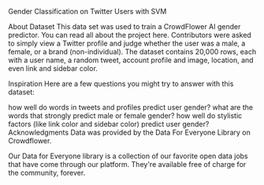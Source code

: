 Gender Classification on Twitter Users with SVM

About Dataset
This data set was used to train a CrowdFlower AI gender predictor. You can read all about the project here. Contributors were asked to simply view a Twitter profile and judge whether the user was a male, a female, or a brand (non-individual). The dataset contains 20,000 rows, each with a user name, a random tweet, account profile and image, location, and even link and sidebar color.

Inspiration
Here are a few questions you might try to answer with this dataset:

how well do words in tweets and profiles predict user gender?
what are the words that strongly predict male or female gender?
how well do stylistic factors (like link color and sidebar color) predict user gender?
Acknowledgments
Data was provided by the Data For Everyone Library on Crowdflower.

Our Data for Everyone library is a collection of our favorite open data jobs that have come through our platform. They're available free of charge for the community, forever.

